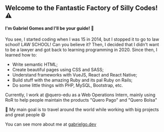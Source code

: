 ## Welcome to the Fantastic Factory of Silly Codes! :warning:
#### I'm Gabriel Gomes and I'll be your guide! :cop:
You see, I started coding when I was 15 in 2014, but I stopped it to go to law school! LAW SCHOOL! Can you believe it? Then, I decided that I didn't want to be a lawyer and got back to learning programming in 2020. Since then, I learned how to:
- Write semantic HTML;
- Create beautiful pages using CSS and SASS;
- Understand frameworks with VueJS, React and React Native;
- Build stuff with the amazing Ruby and its pal Ruby on Rails;
- Do some little things with PHP, MySQL, Bootstrap, etc.

Currently, I work at @quero-edu as a Web Operations Intern, mainly using RoR to help people maintain the products "Quero Pago" and "Quero Bolsa"

:rocket: My main goal is to travel around the world while working with big projects and great people :smile:

You can see more about me at [gabrielgo.dev](gabrielgo.dev)
